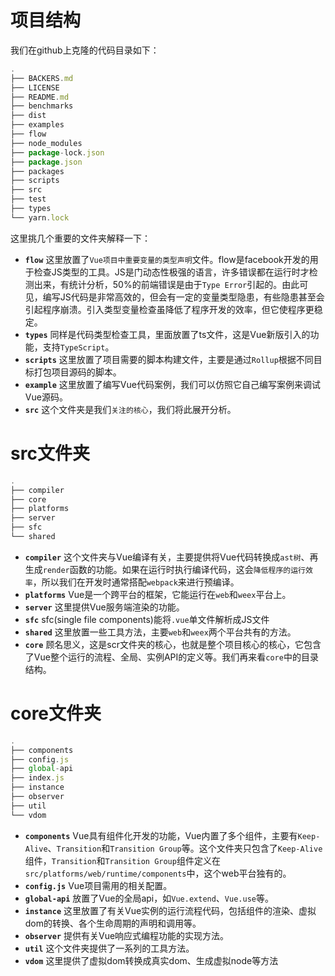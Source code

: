# 项目结构
我们在github上克隆的代码目录如下：
```js
.
├── BACKERS.md
├── LICENSE
├── README.md
├── benchmarks
├── dist
├── examples
├── flow
├── node_modules
├── package-lock.json
├── package.json
├── packages
├── scripts
├── src
├── test
├── types
└── yarn.lock
```
这里挑几个重要的文件夹解释一下：
- **`flow`** 这里放置了`Vue项目中重要变量的类型声明`文件。flow是facebook开发的用于检查JS类型的工具。JS是门动态性极强的语言，许多错误都在运行时才检测出来，有统计分析，50%的前端错误是由于`Type Error`引起的。由此可见，编写JS代码是非常高效的，但会有一定的变量类型隐患，有些隐患甚至会引起程序崩溃。引入类型变量检查虽降低了程序开发的效率，但它使程序更稳定。
- **`types`** 同样是代码类型检查工具，里面放置了ts文件，这是Vue新版引入的功能，支持`TypeScript`。
- **`scripts`** 这里放置了项目需要的脚本构建文件，主要是通过`Rollup`根据不同目标打包项目源码的脚本。
- **`example`** 这里放置了编写Vue代码案例，我们可以仿照它自己编写案例来调试Vue源码。
- **`src`** 这个文件夹是我们`关注的核心`，我们将此展开分析。
  
# src文件夹
```js
.
├── compiler
├── core
├── platforms
├── server
├── sfc
└── shared
```
- **`compiler`** 这个文件夹与Vue编译有关，主要提供将Vue代码转换成`ast树`、再生成`render`函数的功能。如果在运行时执行编译代码，这会`降低程序的运行效率`，所以我们在开发时通常搭配`webpack`来进行预编译。
- **`platforms`** Vue是一个跨平台的框架，它能运行在`web`和`weex`平台上。
- **`server`** 这里提供Vue服务端渲染的功能。
- **`sfc`** sfc(single file components)能将`.vue`单文件解析成JS文件
- **`shared`** 这里放置一些工具方法，主要`web`和`weex`两个平台共有的方法。
- **`core`** 顾名思义，这是scr文件夹的核心，也就是整个项目核心的核心，它包含了Vue整个运行的流程、全局、实例API的定义等。我们再来看`core`中的目录结构。

# core文件夹
```js
.
├── components
├── config.js
├── global-api
├── index.js
├── instance
├── observer
├── util
└── vdom
```
- **`components`** Vue具有组件化开发的功能，Vue内置了多个组件，主要有`Keep-Alive`、`Transition`和`Transition Group`等。这个文件夹只包含了`Keep-Alive`组件，`Transition`和`Transition Group`组件定义在`src/platforms/web/runtime/components`中，这个web平台独有的。
- **`config.js`** Vue项目需用的相关配置。
- **`global-api`** 放置了Vue的全局api，如`Vue.extend`、`Vue.use`等。
- **`instance`** 这里放置了有关Vue实例的运行流程代码，包括组件的渲染、虚拟dom的转换、各个生命周期的声明和调用等。
- **`observer`** 提供有关Vue响应式编程功能的实现方法。
- **`util`** 这个文件夹提供了一系列的工具方法。
- **`vdom`** 这里提供了虚拟dom转换成真实dom、生成虚拟node等方法

